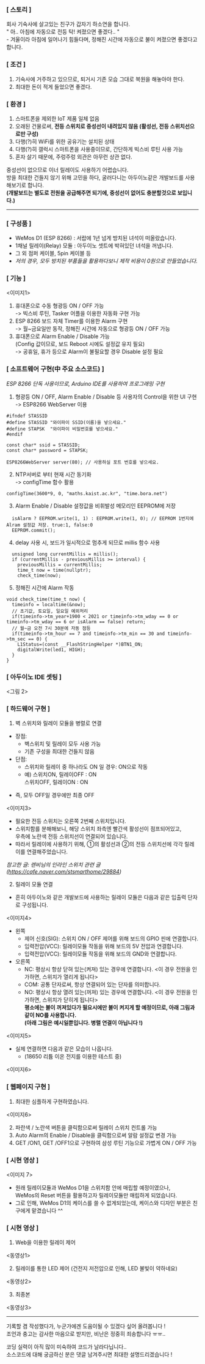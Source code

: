 ### [ 스토리 ]
회사 기숙사에 살고있는 친구가 갑자기 하소연을 합니다.   
" 아.. 아침에 자동으로 전등 탁! 켜졌으면 좋겠다.. "   
\- 겨울이라 아침에 일어나기 힘들다며, 정해진 시간에 자동으로 불이 켜졌으면 좋겠다고 합니다.   

### [ 조건 ]
1. 기숙사에 거주하고 있으므로, 퇴거시 기존 모습 그대로 복원을 해놓아야 한다.
2. 최대한 돈이 적게 들었으면 좋겠다.

### [ 환경 ]
1. 스마트폰을 제외한 IoT 제품 일체 없음
2. 오래된 건물로써, <b>전등 스위치로 중성선이 내려있지 않음 (활성선, 전등 스위치선으로만 구성)</b>
3. 다행(?)히 WiFi를 위한 공유기는 설치된 상태
4. 다행(?)히 갤럭시 스마트폰을 사용중이므로, 간단하게 빅스비 루틴 사용 가능
5. 혼자 살기 때문에, 주렁주렁 외관은 아무런 상관 없다.

중성선이 없으므로 이너 릴레이도 사용하기 어렵습니다.   
방을 최대한 건들지 않기 위해 고민을 하다, 굴러다니는 아두이노같은 개발보드를 사용해보기로 합니다.   
__(개발보드는 별도로 전원을 공급해주면 되기에, 중성선이 없어도 충분할것으로 보입니다.)__

- - - 

### [ 구성품 ]
* WeMos D1 (ESP 8266) : 서랍에 1년 넘게 방치된 녀석이 떠올랐습니다.
* 1채널 릴레이(Relay) 모듈 : 아두이노 셋트에 박혀있던 녀석을 꺼냅니다.
* 그 외 점퍼 케이블, 5pin 케이블 등
* *저의 경우, 모두 방치된 부품들을 활용하다보니 제작 비용이 0원으로 만들었습니다.*

### [ 기능 ]
<이미지1>

1. 휴대폰으로 수동 형광등 ON / OFF 가능   
-> 빅스비 루틴, Tasker 어플을 이용한 자동화 구현 가능
2. ESP 8266 보드 자체 Timer를 이용한 Alarm 구현   
-> 월~금요일만 동작, 정해진 시간에 자동으로 형광등 ON / OFF 가능
3. 휴대폰으로 Alarm Enable / Disable 가능   
(Config 값이므로, 보드 Reboot 시에도 설정값 유지 필요)   
-> 공휴일, 휴가 등으로 Alarm이 불필요할 경우 Disable 설정 필요

### [ 소프트웨어 구현(中 주요 소스코드) ]
*ESP 8266 단독 사용이므로, Arduino IDE를 사용하여 프로그래밍 구현*

1. 형광등 ON / OFF, Alarm Enable / Disable 등 사용자의 Control을 위한 UI 구현   
-> ESP8266 WebServer 이용
```
#ifndef STASSID
#define STASSID "와이파이 SSID(이름)을 넣으세요."
#define STAPSK  "와이파이 비밀번호를 넣으세요."
#endif

const char* ssid = STASSID;
const char* password = STAPSK;

ESP8266WebServer server(80); // 사용하실 포트 번호를 넣으세요.
```

2. NTP서버로 부터 현재 시간 동기화   
-> configTime 함수 활용
```
configTime(3600*9, 0, "maths.kaist.ac.kr", "time.bora.net")
```

3. Alarm Enable / Disable 설정값을 비휘발성 메모리인 EEPROM에 저장   
```
  isAlarm ? EEPROM.write(1, 1) : EEPROM.write(1, 0); // EEPROM 1번지에 Alram 설정값 저장. true:1, false:0
  EEPROM.commit();
```

4. delay 사용 시, 보드가 일시적으로 멈추게 되므로 millis 함수 사용
```
  unsigned long currentMillis = millis();
  if (currentMillis - previousMillis >= interval) {
    previousMillis = currentMillis;
    time_t now = time(nullptr); 
    check_time(now);     
```

5. 정해진 시간에 Alarm 작동
```
void check_time(time_t now) {
  timeinfo = localtime(&now);
  // 초기값, 토요일, 일요일 예외처리
  if(timeinfo->tm_year+1900 < 2021 or timeinfo->tm_wday == 0 or timeinfo->tm_wday == 6 or isAlarm == false) return; 
  // 월~금 오전 7시 30분에 자동 점등
  if(timeinfo->tm_hour == 7 and timeinfo->tm_min == 30 and timeinfo->tm_sec == 0) {
    L1Status=(const __FlashStringHelper *)BTN1_ON;   
    digitalWrite(led1, HIGH);         
  }
}
```

### [ 아두이노 IDE 셋팅 ]
<그림 2>


### [ 하드웨어 구현 ]
1. 벽 스위치와 릴레이 모듈을 병렬로 연결   
* 장점:
  - 벽스위치 및 릴레이 모두 사용 가능
  - 기존 구성을 최대한 건들지 않음
* 단점:
  - 스위치와 릴레이 중 하나라도 ON 일 경우: ON으로 작동
  - 예) 스위치ON, 릴레이OFF : ON   
    스위치OFF, 릴레이ON : ON
 - 즉, 모두 OFF일 경우에만 최종 OFF

<이미지3>   

- 필요한 전등 스위치는 오른쪽 2번째 스위치입니다.  
- 스위치함를 분해해보니, 해당 스위치 좌측엔 빨간색 활성선이 점프되어있고,   
      우측에 노란색 전등 스위치선이 연결되어 있습니다.  
- 따라서 릴레이에 사용하기 위해, ①의 활성선과 ②의 전등 스위치선에 각각 릴레이를 연결해주었습니다.  

*참고한 글: 렌비님의 인라인 스위치 관련 글 (https://cafe.naver.com/stsmarthome/29884)*   
   
2. 릴레이 모듈 연결
- 흔히 아두이노와 같은 개발보드에 사용하는 릴레이 모듈은 다음과 같은 입출력 단자로 구성됩니다.

<이미지4>
   
* 왼쪽
  - 제어 신호(SIG): 스위치 ON / OFF 제어를 위해 보드의 GPIO 핀에 연결합니다.
  - 입력전압(VCC): 릴레이모듈 작동을 위해 보드의 5V 전압과 연결합니다.
  - 입력전압(VCC): 릴레이모듈 작동을 위해 보드의 GND와 연결합니다.
* 오른쪽
  - NC: 평상시 항상 닫혀 있는(켜져) 있는 경우에 연결합니다. <이 경우 전원을 인가하면, 스위치가 열리게 됩니다>
  - COM: 공통 단자로써, 항상 연결되어 있는 단자를 의미합니다.
  - NO: 평상시 항상 열려 있는(꺼져) 있는 경우에 연결합니다. <이 경우 전원을 인가하면, 스위치가 닫히게 됩니다>  
**평소에는 불이 꺼져있다가 필요시에만 불이 켜지게 할 예정이므로, 아래 그림과 같이 NO를 사용합니다.**   
**(아래 그림은 예시일뿐입니다. 병렬 연결이 아닙니다 !)**   

<이미지5>   
   
* 실제 연결하면 다음과 같은 모습이 나옵니다.
  - (18650 리튬 이온 전지를 이용한 테스트 중)

<이미지6>   

### [ 웹페이지 구현 ]
1. 최대한 심플하게 구현하였습니다.

<이미지6>   

2. 파란색 / 노란색 버튼을 클릭함으로써 릴레이 스위치 컨트롤 가능
3. Auto Alarm의 Enable / Disable을 클릭함으로써 알람 설정값 변경 가능
4. GET /ON1, GET /OFF1으로 구현하여 삼성 루틴 기능으로 가볍게 ON / OFF 가능

### [ 시현 영상 ]

<이미지 7>   

* 원래 릴레이모듈과 WeMos D1을 스위치함 안에 매립할 예정이였으나,   
      WeMos의 Reset 버튼을 활용하고자 릴레이모듈만 매립하게 되었습니다.   
* 그로 인해, WeMos D1의 케이스를 쓸 수 없게되었는데, 케이스와 디자인 부분은 친구에게 맡겼습니다 ^^   

### [ 시현 영상 ]
1. Web을 이용한 릴레이 제어

<동영상1>   

2. 릴레이를 통한 LED 제어 (건전지 저전압으로 인해, LED 불빛이 약하네요)

<동영상2>   

3. 최종본   

<동영상3>   

- - - 

기록할 겸 작성했다가, 누군가에겐 도움이될 수 있겠다 싶어 올려봅니다 !   
조언과 충고는 감사한 마음으로 받지만, 비난은 정중히 죄송합니다 ㅠㅠ..   
   
코딩 실력이 아직 많이 미숙하여 코드가 날라다닙니다..   
소스코드에 대해 궁금하신 분은 댓글 남겨주시면 최대한 설명드리겠습니다 !   
